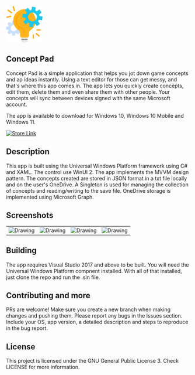 <img src="ConceptPad/Assets/app-icon.png" width="100" height="100" />
<h2>Concept Pad</h2>

Concept Pad is a simple application that helps you jot down game concepts and ap ideas instantly. Using a text editor for those can get messy, and that's where this app comes in. The app lets you quickly create concepts, edit them, delete them and even share them with other people. Your concepts will sync between devices signed with the same Microsoft account.

The app is available to download for Windows 10, Windows 10 Mobile and Windows 11. 

<a href='https://www.microsoft.com/p/concept-pad/9n9cv4ts3vb1'><img src='https://developer.microsoft.com/en-us/store/badges/images/English_get-it-from-MS.png' alt='Store Link' height="50px"/></a>

## Description
This app is built using the Universal Windows Platform framework using C# and XAML. The control use WinUI 2. The app implements the MVVM design pattern. The concepts created are stored in JSON format in a txt file locally and on the user's OneDrive. A Singleton is used for managing the collection of concepts and reading/writing to the save file. OneDrive storage is implemented using Microsoft Graph.

## Screenshots
<table><tr>
<td> <img src="backlog/Screenshots/Mobile.png" alt="Drawing" style="width: 250px;"/> </td>
<td> <img src="backlog/Screenshots/Mobile-light.png" alt="Drawing" style="width: 250px;"/> </td>
<td> <img src="backlog/Screenshots/Desktop.png" alt="Drawing" style="width: 550px;"/> </td>
<td> <img src="backlog/Screenshots/Desktop-detail.png" alt="Drawing" style="width: 550px;"/> </td>
</tr></table>

## Building
The app requires Visual Studio 2017 and above to be built. You will need the Universal Windows Platform compnent installed. With all of that installed, just clone the repo and run the .sln file. 

## Contributing and more
PRs are welcome! Make sure you create a new branch when making changes and pushing them. 
Please report any bugs in the Issues section. Include your OS, app version, a detailed description and steps to reproduce in the bug report.

## License 
This project is licensed under the GNU General Public License 3. Check LICENSE for more information.
